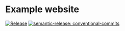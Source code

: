 # Example website

[![Release](https://github.com/cake-lier/example/actions/workflows/release.yml/badge.svg?branch=main)](https://github.com/cake-lier/example/actions/workflows/release.yml)
[![semantic-release: conventional-commits](https://img.shields.io/badge/semantic--release-conventional_commits-e10098?logo=semantic-release)](https://github.com/semantic-release/semantic-release)
